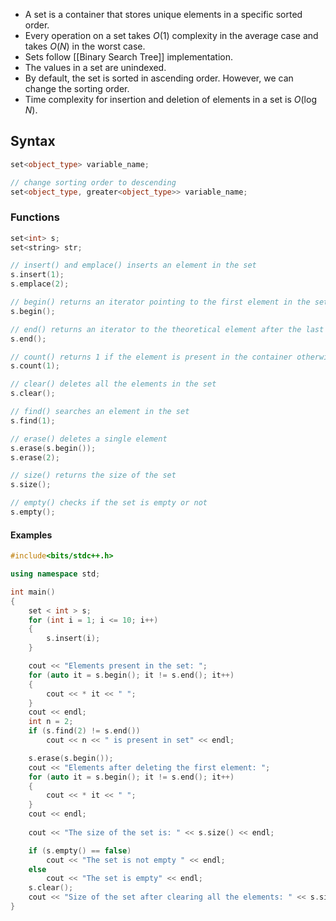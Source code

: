 - A set is a container that stores unique elements in a specific sorted order.
- Every operation on a set takes $O(1)$ complexity in the average case and takes $O(N)$ in the worst case.
- Sets follow [[Binary Search Tree]] implementation.
- The values in a set are unindexed.
- By default, the set is sorted in ascending order. However, we can change the sorting order.
- Time complexity for insertion and deletion of elements in a set is $O(\log N)$.
## Syntax
```cpp
set<object_type> variable_name;

// change sorting order to descending
set<object_type, greater<object_type>> variable_name;
```

### Functions
```cpp
set<int> s;
set<string> str;

// insert() and emplace() inserts an element in the set
s.insert(1);
s.emplace(2);

// begin() returns an iterator pointing to the first element in the set
s.begin();

// end() returns an iterator to the theoretical element after the last element
s.end();

// count() returns 1 if the element is present in the container otherwise 0
s.count(1);

// clear() deletes all the elements in the set
s.clear();

// find() searches an element in the set
s.find(1);

// erase() deletes a single element
s.erase(s.begin());
s.erase(2);

// size() returns the size of the set
s.size();

// empty() checks if the set is empty or not
s.empty();
```

#### Examples
```cpp
#include<bits/stdc++.h>

using namespace std;

int main()
{
	set < int > s;
	for (int i = 1; i <= 10; i++)
	{
		s.insert(i);
	}

	cout << "Elements present in the set: ";
	for (auto it = s.begin(); it != s.end(); it++)
	{
		cout << * it << " ";
	}
	cout << endl;
	int n = 2;
	if (s.find(2) != s.end())
		cout << n << " is present in set" << endl;

	s.erase(s.begin());
	cout << "Elements after deleting the first element: ";
	for (auto it = s.begin(); it != s.end(); it++)
	{
		cout << * it << " ";
	}
	cout << endl;
	
	cout << "The size of the set is: " << s.size() << endl;

	if (s.empty() == false)
		cout << "The set is not empty " << endl;
	else
		cout << "The set is empty" << endl;
	s.clear();
	cout << "Size of the set after clearing all the elements: " << s.size();
}
```
